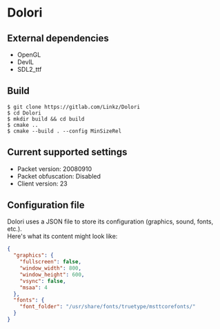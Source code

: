 Dolori
=======

External dependencies
---------
* OpenGL
* DevIL
* SDL2_ttf

Build
-----
```shell
$ git clone https://gitlab.com/Linkz/Dolori
$ cd Dolori
$ mkdir build && cd build
$ cmake ..
$ cmake --build . --config MinSizeRel
```

Current supported settings
--------------------------
* Packet version: 20080910
* Packet obfuscation: Disabled
* Client version: 23

Configuration file
------------------
Dolori uses a JSON file to store its configuration (graphics, sound, fonts, etc.).  
Here's what its content might look like:

```json
{
  "graphics": {
    "fullscreen": false,
    "window_width": 800,
    "window_height": 600,
    "vsync": false,
    "msaa": 4
  },
  "fonts": {
    "font_folder": "/usr/share/fonts/truetype/msttcorefonts/"
  }
}
```
